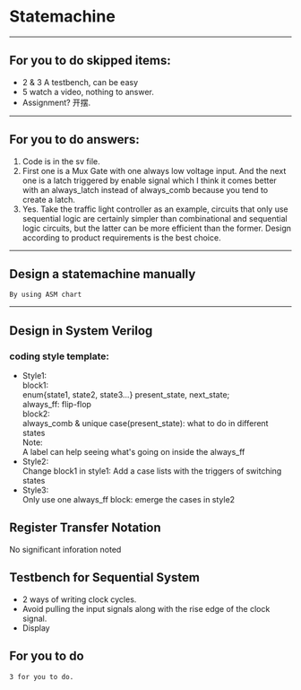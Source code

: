 # Statemachine 
***   
## For you to do skipped items:  
- 2 & 3 A testbench, can be easy  
- 5 watch a video, nothing to answer.  
- Assignment? 开摆.  
***  
## For you to do answers:
1. Code is in the sv file.  
4. First one is a Mux Gate with one always low voltage input. And the next one is a latch triggered by enable signal which I think it comes better with an always_latch instead of always_comb because you tend to create a latch.  
6. Yes. Take the traffic light controller as an example, circuits that only use sequential logic are certainly simpler than combinational and sequential logic circuits, but the latter can be more efficient than the former. Design according to product requirements is the best choice.  
***  
## Design a statemachine manually
    By using ASM chart  
***  
## Design in System Verilog  
### coding style template:  
- Style1:  
    block1:  
        enum{state1, state2, state3...} present_state, next_state;  
        always_ff: flip-flop  
    block2:  
        always_comb & unique case(present_state): what to do in different states  
    Note:  
        A label can help seeing what's going on inside the always_ff  
- Style2:  
    Change block1 in style1: Add a case lists with the triggers of switching states  
- Style3:  
    Only use one always_ff block: emerge the cases in style2  
## Register Transfer Notation  
No significant inforation noted  
## Testbench for Sequential System  
- 2 ways of writing clock cycles.  
- Avoid pulling the input signals along with the rise edge of the clock signal.  
- Display  
## For you to do   
    3 for you to do.  